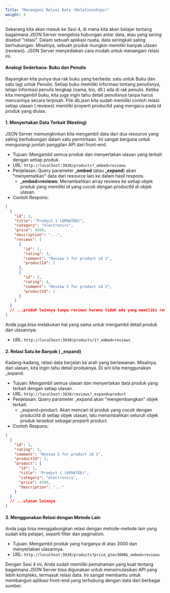 ```yaml
---
Title: "Menangani Relasi Data (Relationships)"
weight: 4
---
```


Sekarang kita akan masuk ke Sesi 4, di mana kita akan belajar tentang bagaimana JSON Server mengelola hubungan antar data, atau yang sering disebut "relasi".
Dalam sebuah aplikasi nyata, data seringkali saling berhubungan. Misalnya, sebuah produk mungkin memiliki banyak
ulasan (reviews). JSON Server menyediakan cara mudah untuk menangani relasi ini.

#### Analogi Sederhana: Buku dan Penulis

Bayangkan kita punya dua rak buku yang berbeda: satu untuk Buku dan satu lagi untuk Penulis. Setiap buku memiliki informasi tentang penulisnya, tetapi informasi penulis lengkap (nama, bio, dll.) ada di rak penulis. Ketika kita mengambil buku, kita juga ingin tahu detail penulisnya tanpa harus mencarinya secara terpisah.
File db.json kita sudah memiliki contoh relasi: setiap ulasan ( reviews) memiliki properti productId yang mengacu pada id produk yang diulas.

#### 1. Menyertakan Data Terkait (Nesting)

JSON Server memungkinkan kita mengambil data dari dua resource yang saling berhubungan dalam satu permintaan. Ini sangat berguna untuk mengurangi jumlah panggilan API dari front-end.

- Tujuan: Mengambil semua produk dan menyertakan ulasan yang terkait dengan setiap produk.
- URL: `http://localhost:3030/products?_embed=reviews`
- Penjelasan: Query parameter **\_embed** (atau **\_expand**) akan "menyematkan" data dari resource lain ke dalam hasil respons.
  - **\_embed=reviews**: Menambahkan array reviews ke setiap objek produk yang memiliki id yang cocok dengan productId di objek ulasan.
- Contoh Respons:

```json
[
  {
    "id": 1,
    "title": "Product 1 (UPDATED)",
    "category": "electronics",
    "price": 4500,
    "description": "...",
    "reviews": [
      {
        "id": 1,
        "rating": 3,
        "comment": "Review 1 for product id 1",
        "productId": 1
      },
      {
        "id": 2,
        "rating": 4,
        "comment": "Review 2 for product id 1",
        "productId": 1
      }
    ]
  }
  // ...produk lainnya tanpa reviews karena tidak ada yang memiliki reviews
]
```

Anda juga bisa melakukan hal yang sama untuk mengambil detail produk dan ulasannya:

- URL: `http://localhost:3030/products/1?_embed=reviews`

#### 2. Relasi Satu ke Banyak ( \_expand)

Kadang-kadang, relasi data berjalan ke arah yang berlawanan. Misalnya, dari ulasan, kita ingin tahu detail produknya. Di sini kita menggunakan \_expand.

- Tujuan: Mengambil semua ulasan dan menyertakan data produk yang terkait dengan setiap ulasan.
- URL: `http://localhost:3030/reviews?_expand=product`
- Penjelasan: Query parameter \_expand akan "mengembangkan" objek terkait.
  - \_expand=product: Akan mencari id produk yang cocok dengan productId di setiap objek ulasan, lalu menambahkan seluruh objek produk tersebut sebagai properti product.
- Contoh Respons:

```json
[
  {
    "id": 1,
    "rating": 3,
    "comment": "Review 1 for product id 1",
    "productId": 1,
    "product": {
      "id": 1,
      "title": "Product 1 (UPDATED)",
      "category": "electronics",
      "price": 4500,
      "description": "..."
    }
  }
  // ...ulasan lainnya
]
```

#### 3. Menggunakan Relasi dengan Metode Lain

Anda juga bisa menggabungkan relasi dengan metode-metode lain yang sudah kita pelajari, seperti filter dan pagination.

- Tujuan: Mengambil produk yang harganya di atas 3000 dan menyertakan ulasannya.
- URL: `http://localhost:3030/products?price_gte=3000&_embed=reviews`

Dengan Sesi 4 ini, Anda sudah memiliki pemahaman yang kuat tentang bagaimana JSON Server bisa digunakan untuk mensimulasikan API yang lebih kompleks, termasuk relasi data. Ini sangat membantu untuk membangun aplikasi front-end yang terhubung dengan data dari berbagai sumber.
